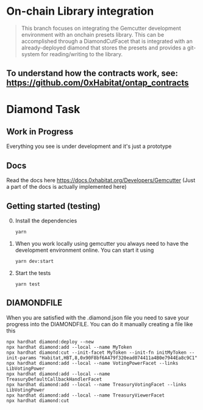 # On-chain Library integration
> This branch focuses on integrating the Gemcutter development environment with an onchain presets library. This can be accomplished through a DiamondCutFacet that is integrated with an already-deployed diamond that stores the presets and provides a git-system for reading/writing to the library.

To understand how the contracts work, see: https://github.com/0xHabitat/ontap_contracts
---

# Diamond Task

## Work in Progress
Everything you see is under development and it's just a prototype

## Docs
Read the docs here https://docs.0xhabitat.org/Developers/Gemcutter
(Just a part of the docs is actually implemented here)

## Getting started (testing)

0. Install the dependencies
    ```bash
    yarn
    ```
1. When you work locally using gemcutter you always need to have the development environment online. You can start it using
    ```bash
    yarn dev:start
    ```
    
2. Start the tests
    ```
    yarn test
    ```


## DIAMONDFILE

When you are satisfied with the .diamond.json file you need to save your progress into the DIAMONDFILE. You can do it manually creating a file like this

```
npx hardhat diamond:deploy --new
npx hardhat diamond:add --local --name MyToken
npx hardhat diamond:cut --init-facet MyToken --init-fn initMyToken --init-params "Habitat,HBT,8,0x90F8bf6A479f320ead074411a4B0e7944Ea8c9C1"
npx hardhat diamond:add --local --name VotingPowerFacet --links LibVotingPower
npx hardhat diamond:add --local --name TreasuryDefaultCallbackHandlerFacet
npx hardhat diamond:add --local --name TreasuryVotingFacet --links LibVotingPower
npx hardhat diamond:add --local --name TreasuryViewerFacet
npx hardhat diamond:cut
```